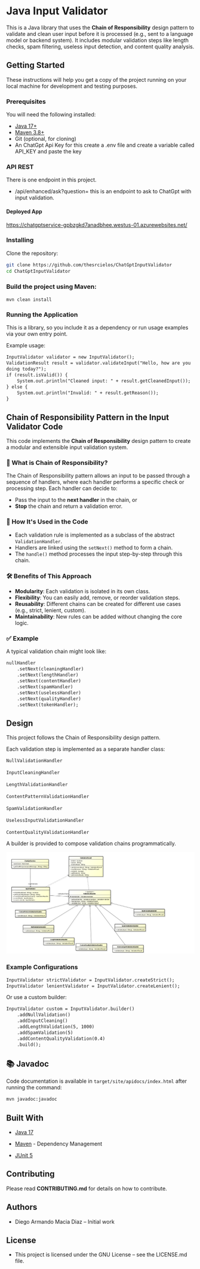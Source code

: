 # Java Input Validator

This is a Java library that uses the **Chain of Responsibility** design pattern to validate and clean user input before it is processed (e.g., sent to a language model or backend system). It includes modular validation steps like length checks, spam filtering, useless input detection, and content quality analysis.

## Getting Started

These instructions will help you get a copy of the project running on your local machine for development and testing purposes.

### Prerequisites

You will need the following installed:

- [Java 17+](https://jdk.java.net/)
- [Maven 3.8+](https://maven.apache.org/install.html)
- Git (optional, for cloning)
- An ChatGpt Api Key for this create a .env file and create a variable called API_KEY and paste the key

### API REST
There is one endpoint in this project.

* /api/enhanced/ask?question=<question> this is an endpoint to ask to ChatGpt with input validation.

#### Deployed App
https://chatgptservice-gpbzgkd7anadbhee.westus-01.azurewebsites.net/

### Installing

Clone the repository:

```bash
git clone https://github.com/thesrcielos/ChatGptInputValidator
cd ChatGptInputValidator
```

### Build the project using Maven:
```
mvn clean install
```

### Running the Application
This is a library, so you include it as a dependency or run usage examples via your own entry point.

Example usage:

```
InputValidator validator = new InputValidator();
ValidationResult result = validator.validateInput("Hello, how are you doing today?");
if (result.isValid()) {
    System.out.println("Cleaned input: " + result.getCleanedInput());
} else {
    System.out.println("Invalid: " + result.getReason());
}
```

## Chain of Responsibility Pattern in the Input Validator Code

This code implements the **Chain of Responsibility** design pattern to create a modular and extensible input validation system.

### 🔗 What is Chain of Responsibility?

The Chain of Responsibility pattern allows an input to be passed through a sequence of handlers, where each handler performs a specific check or processing step. Each handler can decide to:
- Pass the input to the **next handler** in the chain, or
- **Stop** the chain and return a validation error.

### 🧱 How It's Used in the Code

- Each validation rule is implemented as a subclass of the abstract `ValidationHandler`.
- Handlers are linked using the `setNext()` method to form a chain.
- The `handle()` method processes the input step-by-step through this chain.

### 🛠️ Benefits of This Approach

- **Modularity**: Each validation is isolated in its own class.
- **Flexibility**: You can easily add, remove, or reorder validation steps.
- **Reusability**: Different chains can be created for different use cases (e.g., strict, lenient, custom).
- **Maintainability**: New rules can be added without changing the core logic.

### ✅ Example

A typical validation chain might look like:

```
nullHandler
    .setNext(cleaningHandler)
    .setNext(lengthHandler)
    .setNext(contentHandler)
    .setNext(spamHandler)
    .setNext(uselessHandler)
    .setNext(qualityHandler)
    .setNext(tokenHandler);

```

## Design
This project follows the Chain of Responsibility design pattern.

Each validation step is implemented as a separate handler class:

    NullValidationHandler

    InputCleaningHandler

    LengthValidationHandler

    ContentPatternValidationHandler

    SpamValidationHandler

    UselessInputValidationHandler

    ContentQualityValidationHandler

A builder is provided to compose validation chains programmatically.

![design](assets/img.png)

### Example Configurations
```
InputValidator strictValidator = InputValidator.createStrict();
InputValidator lenientValidator = InputValidator.createLenient();
```
Or use a custom builder:
```
InputValidator custom = InputValidator.builder()
    .addNullValidation()
    .addInputCleaning()
    .addLengthValidation(5, 1000)
    .addSpamValidation(5)
    .addContentQualityValidation(0.4)
    .build();
```


## 📚 Javadoc

Code documentation is available in `target/site/apidocs/index.html` after running the command:

```bash
mvn javadoc:javadoc
````


## Built With

* [Java 17](https://www.oracle.com/java/technologies/javase/jdk17-archive-downloads.html)

* [Maven](https://maven.apache.org/) - Dependency Management

* [ JUnit 5](https://junit.org/junit5/)

## Contributing

Please read **CONTRIBUTING.md** for details on how to contribute.

## Authors

* Diego Armando Macia Diaz – Initial work

## License

* This project is licensed under the GNU License – see the LICENSE.md file.
